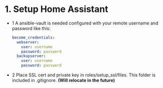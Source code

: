 # 1. Setup Home Assistant

- 1 A ansible-vault is needed configured with your remote username and password like this:

    ```yml
    become_credentials:
      webserver:
        user: username
        password: password
      backupserver:
        user: username
        password: password
    ```

- 2 Place SSL cert and private key in roles/setup_ssl/files. This folder is included in .gitignore. **(Will relocate in the future)**